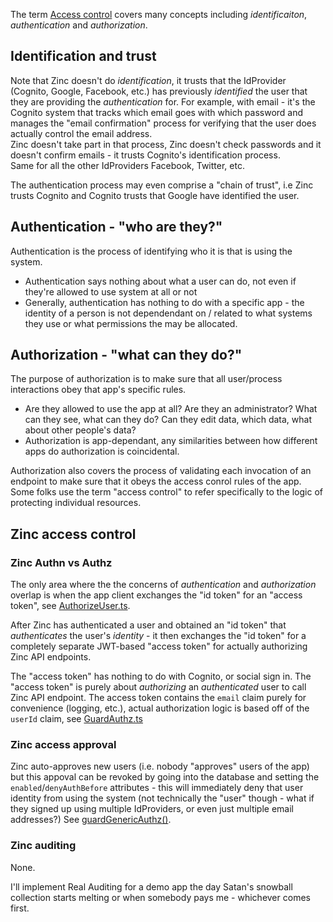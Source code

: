 
The term [Access control](https://en.wikipedia.org/wiki/Computer_access_control) 
covers many concepts including _identificaiton_, _authentication_ and 
_authorization_. 

## Identification and trust

Note that Zinc doesn't do _identification_, it trusts that the 
IdProvider (Cognito, Google, Facebook, etc.) has previously _identified_ the 
user that they are providing the _authentication_ for. 
For example, with email - it's the Cognito system that tracks which email goes 
with which password and manages the "email confirmation" process for verifying 
that the user does actually control the email address.  
Zinc doesn't take part in that process, Zinc doesn't check passwords and it 
doesn't confirm emails  - it trusts Cognito's identification process.  
Same for all the other IdProviders Facebook, Twitter, etc.

The authentication process may even comprise a "chain of trust", 
i.e Zinc trusts Cognito and Cognito trusts that Google have identified the user.


## Authentication - "who are they?"

Authentication is the process of identifying who it is that is using the system.

* Authentication says nothing about what a user can do, not even if they're 
  allowed to use system at all or not
* Generally, authentication has nothing to do with a specific app - 
  the identity of a person is not dependendant on / related to what systems 
  they use or what permissions the may be allocated.

## Authorization - "what can they do?"

The purpose of authorization is to make sure that all user/process 
interactions obey that app's specific rules.

* Are they allowed to use the app at all?
  Are they an administrator?
  What can they see, what can they do?
  Can they edit data, which data, what about other people's data?
* Authorization is app-dependant, any similarities between how different apps
  do authorization is coincidental.

Authorization also covers the process of validating each invocation of an 
endpoint to make sure that it obeys the access conrol rules of the app.
Some folks use the term "access control" to refer specifically
to the logic of protecting individual resources.


## Zinc access control

### Zinc Authn vs Authz

The only area where the the concerns of *authentication* and *authorization*
overlap is when the app client exchanges the "id token" for an "access token", 
see [AuthorizeUser.ts](/aws-infra/lambda/src/ZincApi/AuthorizeUser.ts).

After Zinc has authenticated a user and obtained an "id token" that 
*authenticates* the user's *identity* - it then exchanges the "id token" for a 
completely separate JWT-based "access token" for actually authorizing 
Zinc API endpoints.

The "access token" has nothing to do with Cognito, or social sign in.
The "access token" is purely about *authorizing* an *authenticated* user to call
Zinc API endpoint.  The access token contains the `email` claim purely for
convenience (logging, etc.), actual authorization logic is based off of 
the `userId` claim, see 
[GuardAuthz.ts](/aws-infra/lambda/src/ZincApi/Authz/GuardAuthz.ts)

### Zinc access approval
Zinc auto-approves new users (i.e. nobody "approves" users of the app)
but this appoval can be revoked by going into the database and setting the
`enabled`/`denyAuthBefore` attributes - this will immediately deny that user
identity from using the system (not technically the "user" though - what if they
signed up using multiple IdProviders, or even just multiple email addresses?)
See [guardGenericAuthz()](/aws-infra/lambda/src/ZincApi/Authz/GuardAuthz.ts).

### Zinc auditing

None.

I'll implement Real Auditing for a demo app the day Satan's snowball collection 
starts melting or when somebody pays me - whichever comes first.


